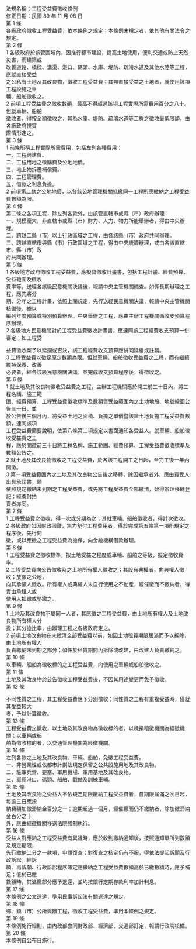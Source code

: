 法規名稱：工程受益費徵收條例  
修正日期：民國 89 年 11 月 08 日  
第 1 條  
各級政府徵收工程受益費，依本條例之規定；本條例未規定者，依其他有關法令之規定。  
第 2 條  
1 各級政府於該管區域內，因推行都市建設，提高土地使用，便利交通或防止天然災害，而建築或  
改善道路、橋樑、溝渠、港口、碼頭、水庫、堤防、疏濬水道及其他水陸等工程，應就直接受益  
之公私有土地及其改良物，徵收工程受益費；其無直接受益之土地者，就使用該項工程設施之車  
輛、船舶徵收之。  
2 前項工程受益費之徵收數額，最高不得超過該項工程實際所需費用百分之八十。但就車輛、船舶  
徵收者，得按全額徵收之，其為水庫、堤防、疏濬水道等工程之徵收最低限額，由各級政府視實  
際情形定之。  
第 3 條  
1 前條所稱工程實際所需費用，包括左列各種費用：  
一、工程興建費。  
二、工程用地之徵購費及公地地價。  
三、地上物拆遷補償費。  
四、工程管理費。  
五、借款之利息負擔。  
2 前項第二款之公地地價，以各該公地管理機關抵繳同一工程所應繳納之工程受益費數額為限。  
第 4 條  
第二條之各項工程，除左列各款外，由該管直轄市或縣（市）政府辦理︰  
一、規模龐大，非直轄市或縣（市）財力、人力、物力所能舉辦者，得由中央辦理。  
二、跨越二縣（市）以上行政區域之工程，由各該縣（市）政府共同辦理。  
三、跨越直轄市與縣（市）行政區域之工程，得由中央統籌辦理，或由各該直轄市、縣（市）政  
府共同辦理。  
第 5 條  
1 各級地方政府徵收工程受益費，應擬具徵收計畫書，包括工程計畫、經費預算、受益範圍及徵收  
費率等，送經各該級民意機關決議後，報請中央主管機關備查。如係長期辦理之工程，應先將分  
期、分年之工程計畫，依照上開規定，先行送經民意機關決議，報請中央主管機關核備後，據以  
編列年度預算或特別預算辦理。中央舉辦之工程，應由主辦工程機關循收支預算程序辦理。  
2 各級地方民意機關對於工程受益費徵收計畫書，應連同該工程經費收支預算一併審定；如工程受  


益費徵收案予以延擱或否決，該工程經費收支預算應併同延緩或註銷。  
3 工程受益費以徵足原定數額為限。但就車輛、船舶徵收受益費之工程，而有繼續維持保養、改善  
必要者，經各該級民意機關決議，並完成收支預算程序後，得徵收之。  
第 6 條  
1 就土地及其改良物徵收受益費之工程，主辦工程機關應於開工前三十日內，將工程名稱、施工範  
圍、經費預算、工程受益費徵收標準及數額暨受益範圍內之土地地段、地號繪圖公告三十日，並  
於公告後三個月內，將受益土地之面積、負擔之單價暨該筆土地負擔工程受益費數額，連同該項  
工程受益費簡要說明，依第八條第二項規定以書面通知各受益人。就車輛、船舶徵收受益費之工  
程，應於開徵前三十日將工程名稱、施工範圍、經費預算、工程受益費徵收標準及數額公告之。  
2 就土地及其改良物徵收之工程受益費，於各該工程開工之日起，至完工後一年內開徵。  
3 第一項受益範圍內之土地及其改良物公告後之移轉，除因繼承者外，應由買受人出具承諾書，願  
依照規定繳納未到期之工程受益費，或先將工程受益費全部繳清，始得辦理移轉登記；經查封拍  
賣者亦同。  
第 7 條  
1 工程受益費之徵收，得一次或分期為之；其就車輛、船舶徵收者，得計次徵收。  
2 各級政府如因財政困難，無力墊付工程費用者，得於完成第五條第一項所規定之程序後，先行開  
徵，或以應徵之工程受益費為擔保，向金融機構借款辦理。  
第 8 條  
1 工程受益費之徵收標準，按土地受益之程度或車輛、船舶之等級，擬定徵收費率。  
2 工程受益費向公告徵收時之土地所有權人徵收之；其設有典權者，向典權人徵收；放領之公地，  
向其承領人徵收。所有權人或典權人未自行使用之不動產，經催徵而不繳納者，得責由承租人或  
使用人扣繳或墊繳之。  
第 9 條  
1 土地及其改良物不屬同一人者，其應徵之工程受益費，由土地所有權人及土地改良物所有權人分  
擔；其分擔比率，由辦理工程之各級政府定之。  
2 前項土地改良物在未繳清全部受益費以前，如因土地租賃期限屆滿而予以拆除，由土地所有權人  
負責繳納未到期之部分；如係於租賃期間內拆除或改建，由改建人負責繳納之。  
第 10 條  
以車輛、船舶為徵收標的之工程受益費，向使用之車輛或船舶徵收之。  
第 11 條  
土地及其改良物於公告徵收工程受益費後，不因其用途變更而免予徵收。  
第 12 條  


不同性質之工程，其工程受益費應予分別徵收；同性質之工程有重複受益時，僅就其受益較大  
者，予以計算徵收。  
第 13 條  
工程受益費之徵收，以土地及其改良物為徵收標的者，以稅捐稽徵機關為經徵機關；以車輛或船  
舶為徵收標的者，以交通管理機關為經徵機關。  
第 14 條  
左列各款之土地及其改良物、車輛、船舶，免徵工程受益費。  
一、非營業性或依都市計劃法規定保留之公共設施用地及其改良物。  
二、駐軍兵營、要塞、軍用機場、軍用基地及其改良物。  
三、軍用港口、碼頭、船舶、戰備及訓練車輛。  
第 15 條  
土地及其改良物之受益人不依規定期限繳納工程受益費者，自期限屆滿之次日起，每逾三日應按  
納費額加徵滯納金百分之一；逾期超過一個月，經催繳而仍不繳納者，除加徵滯納金百分之十  
外，應由經徵機關移送法院強制執行。  
第 16 條  
受益人對應納之工程受益費有異議時，應於收到繳納通知後，按照通知單所列數額及規定期限，  
先行繳納二分之一款項，申請復查；對復查之核定仍有不服，得依法提起訴願及行政訴訟。經訴  
願、再訴願、行政訴訟程序確定應繳納之工程受益費數額高於已繳數額時，應予補足；低於已繳  
數額時，其溢繳部分應予退還，並均按銀行定期存款利率加計利息。  
第 17 條  
本條例之公文送達，準用民事訴訟法有關送達之規定。  
第 18 條  
鄉、鎮（市）公所興辦工程，徵收工程受益費，準用本條例之規定。  
第 19 條  
本條例施行細則，由內政部會同財政部、經濟部、交通部訂定，報請行政院核備。  
第 20 條  
本條例自公布日施行。  



